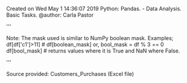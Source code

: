 
Created on Wed May  1 14:36:07 2019
Python: Pandas. - Data Analysis. Basic Tasks.
@author: Carla Pastor

'''

Note: The mask used is similar to NumPy boolean mask. Examples; df[df['c1']>11] # df[boolean_mask]
or, 	bool_mask = df % 3 == 0
		df[bool_mask] # returns values where it is True and NaN where False.
		
'''

 Source provided: Customers_Purchases (Excel file)
 
